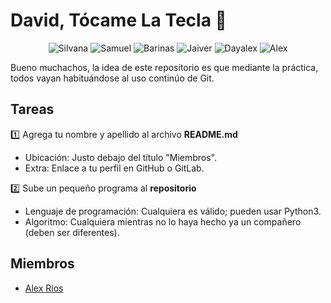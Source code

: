 # David, Tócame La Tecla 🥵️

<div align='center'>
	<img decoding="async" src="https://img.shields.io/badge/Silvana-yellow?style=for-the-badge" alt="Silvana">
	<img decoding="async" src="https://img.shields.io/badge/Samuel-yellow?style=for-the-badge" alt="Samuel">
	<img decoding="async" src="https://img.shields.io/badge/Barinas-1976D2?style=for-the-badge" alt="Barinas">
	<img decoding="async" src="https://img.shields.io/badge/Jaiver-1976D2?style=for-the-badge" alt="Jaiver">
	<img decoding="async" src="https://img.shields.io/badge/Dayalex-F44336?style=for-the-badge" alt="Dayalex">
	<img decoding="async" src="https://img.shields.io/badge/Alex-F44336?style=for-the-badge" alt="Alex">
</div>

Bueno muchachos, la idea de este repositorio es que mediante la práctica, todos vayan habituándose al uso continúo de Git.

## Tareas

1️⃣ Agrega tu nombre y apellido al archivo **README.md**

- Ubicación: Justo debajo del título "Miembros".
- Extra: Enlace a tu perfil en GitHub o GitLab.

2️⃣ Sube un pequeño programa al **repositorio**

- Lenguaje de programación: Cualquiera es válido; pueden usar Python3.
- Algoritmo: Cualquiera mientras no lo haya hecho ya un compañero (deben ser diferentes).

## Miembros

- [Alex Ríos](https://github.com/dev-alexrios/)
